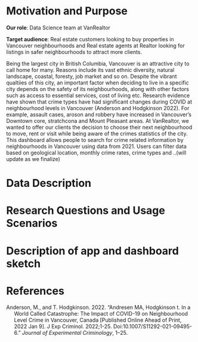 
# Motivation and Purpose

**Our role**: Data Science team at VanRealtor

**Target audience**: Real estate customers looking to buy properties in
Vancouver neighbourhoods and Real estate agents at Realtor looking for
listings in safer neighbourhoods to attract more clients.

Being the largest city in British Columbia, Vancouver is an attractive
city to call home for many. Reasons include its vast ethnic diversity,
natural landscape, coastal, foresty, job market and so on. Despite the
vibrant qualtiies of this city, an important factor when deciding to
live in a specific city depends on the safety of its neighbourhoods,
along with other factors such as access to essential services, cost of
living etc. Research evidence have shown that crime types have had
significant changes during COVID at neighbourhood levels in Vancouver
(Anderson and Hodgkinson 2022). For example, assault cases, aroson and
robbery have increased in Vancouver’s Downtown core, stratchcona and
Mount Pleasant areas. At VanRealtor, we wanted to offer our clients the
decision to choose their next neighbourhood to move, rent or visit while
being aware of the crimes statistics of the city. This dashboard allows
people to search for crime related information by neighbourhoods in
Vancouver using data from 2021. Users can filter data based on
geological location, monthly crime rates, crime types and ..(will update
as we finalize)

# Data Description

# Research Questions and Usage Scenarios

# Description of app and dashboard sketch

# References

<div id="refs" class="references csl-bib-body hanging-indent">

<div id="ref-vancrime" class="csl-entry">

Anderson, M., and T. Hodgkinson. 2022. “Andresen MA, Hodgkinson t. In a
World Called Catastrophe: The Impact of COVID-19 on Neighbourhood Level
Crime in Vancouver, Canada \[Published Online Ahead of Print, 2022 Jan
9\]. J Exp Criminol. 2022;1-25. Doi:10.1007/S11292-021-09495-6.”
*Journal of Experimental Criminology*, 1–25.

</div>

</div>
